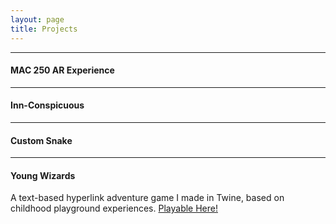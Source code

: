 ```yaml
---
layout: page
title: Projects
---
```

  
-------------   

#### MAC 250 AR Experience  

-------------  

#### Inn-Conspicuous

-------------  

#### Custom Snake  

-------------  

#### Young Wizards  

A text-based hyperlink adventure game I made in Twine, based on childhood playground experiences. <a href="/twine/youngwizards.html" target="_blank" rel="noopener noreferrer">Playable Here!</a>
